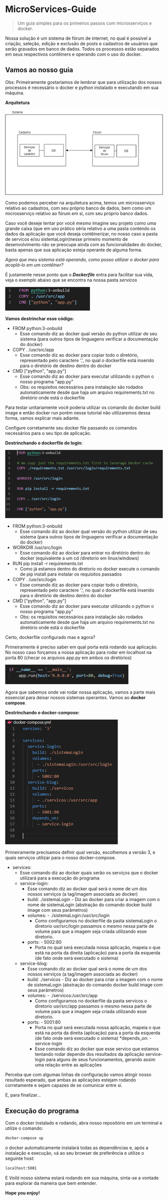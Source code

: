 # MicroServices-Guide
> Um guia simples para os primeiros passos com microsserviços e docker.


Nossa solução é um sistema de fórum de internet, no qual é possível a criação, seleção, edição e exclusão de posts e cadastros de usuários que serão gravados em banco de dados.
Todos os processos estão separados em seus respectivos contêiners e operando com o uso do docker.


## Vamos ao nosso guia

Obs: Primeiramente gostariamos de lembrar que para utilização dos nossos processos é necessário o docker e python instalado e executando em sua máquina.

<b>Arquitetura</b>

![](/images/arquitetura.png)

Como podemos perceber na arquitetura acima, temos um microsserviço relativo ao cadastros, com seu próprio banco de dados, bem como um microsserviço relativo ao fórum em si, com seu próprio banco dados.

Caso você deseje tentar por você mesmo imagine seu projeto como uma grande caixa (que em uso prático séria relativo a uma pasta contendo os dados da aplicação que você deseja contêinerizar, no nosso caso a pasta de servicos e/ou sistemaLogin)nesse primeiro momento de desenvolvimento não se preocupe ainda com as funcionalidades do docker, basta apenas que sua aplicação esteja operante de alguma forma.

<i>Agora que meu sistema está operando, como posso utilizar o docker para acoplá-lo em um contêiner?</i>

É justamente nesse ponto que o <b><i>Dockerfile</i></b> entra para facilitar sua vida, veja o exemplo abaixo que se encontra na nossa pasta <i>servicos</i>

![](/images/dockerfile-servicos.PNG)

<b>Vamos destrinchar esse código:</b>

* FROM python:3-onbuild
    * Esse comando diz ao docker qual versão do python utilizar de seu sistema (para outros tipos de linguagens verificar a documentação do docker)
* COPY . /usr/src/app
    * Esse comando diz ao docker para copiar todo o diretório, representado pelo caractere '.', no qual o dockerfile está inserido para o diretório de destino dentro do docker
* CMD ["python", "app.py"]
    * Esse comando diz ao docker para executar utilizando o python o nosso programa "app.py"
	* Obs: os requisitos necessários para instalação são rodados automaticamente desde que haja um arquivo requirements.txt no diretório onde está o dockerfile

Para testar unitariamente você poderia utilizar os comando do docker build image e então docker run porém nesse tutorial não utilizaremos dessa forma, vamos explicar mais adiante.

Configure corretamente seu docker file passando os comandos necessários para o seu tipo de aplicação.

<b>Destrinchando o dockerfile de login:</b>

![](/images/dockerfile-login.PNG)

* FROM python:3-onbuild
    * Esse comando diz ao docker qual versão do python utilizar de seu sistema (para outros tipos de linguagens verificar a documentação do docker)
* WORKDIR /usr/src/login
    * Esse comando diz ao docker para entrar no diretório dentro do docker (equivalente a um cd /diretorio em linux/windows)
* RUN pip install -r requirements.txt
	* Como já estamos dentro do diretorio no docker execute o comando de pip install para instalar os requisitos passados
* COPY . /usr/src/login
    * Esse comando diz ao docker para copiar todo o diretório, representado pelo caractere '.', no qual o dockerfile está inserido para o diretório de destino dentro do docker
* CMD ["python", "app.py"]
    * Esse comando diz ao docker para executar utilizando o python o nosso programa "app.py"
	* Obs: os requisitos necessários para instalação são rodados automaticamente desde que haja um arquivo requirements.txt no diretório onde está o dockerfile


Certo, dockerfile configurado mas e agora?

Primeiramente é preciso saber em qual porta está rodando sua aplicação. No nosso caso forçamos a nossa aplicação para rodar em localhost na porta 80 (checar os arquivos app.py em ambos os diretórios)

![](/images/app.PNG)

Agora que sabemos onde vai rodar nossa aplicação, vamos a parte mais essencial para deixar nossos sistemas operantes. Vamos ao <b>docker compose</b>.


<b>Destrinchando o docker-compose:</b>

![](/images/docker-compose.PNG)

Primeiramente precisamos definir qual versão, escolhemos a versão 3, e quais serviços utilizar para o nosso docker-compose.

* services:
    * Esse comando diz ao docker quais serão os serviços que o docker utilizará para a execução do programa
	* service-login:
		* Esse comando diz ao docker qual será o nome de um dos nossos serviços (a tag/imagem associada ao docker)
		* build: ./sistemaLogin - Diz ao docker para criar a imagem com o nome de sistemaLogin (abstração do comando docker build image com seus parâmetros)
		* volumes: - ./sistemaLogin:/usr/src/login 
			* Como configuramos no dockerfile da pasta sistemaLogin o diretorio usr/src/login passamos o mesmo nessa parte de volume para que a imagem seja criada utilizando esse diretorio.
		* ports: - 5002:80
			* Porta no qual será executada nossa aplicação, mapeia o que está na porta da direita (aplicação) para a porta da esquerda (de fato onde será executado o sistema)
	* service-blog:
		* Esse comando diz ao docker qual será o nome de um dos nossos serviços (a tag/imagem associada ao docker)
		* build: ./servicos - Diz ao docker para criar a imagem com o nome de sistemaLogin (abstração do comando docker build image com seus parâmetros)
		* volumes: - ./servicos:/usr/src/app 
			* Como configuramos no dockerfile da pasta servicos o diretorio usr/src/app passamos o mesmo nessa parte de volume para que a imagem seja criada utilizando esse diretorio.
		* ports: - 5001:80
			* Porta no qual será executada nossa aplicação, mapeia o que está na porta da direita (aplicação) para a porta da esquerda (de fato onde será executado o sistema)
		*depends_on: - service-login
			* Esse comando diz ao docker que esse servico que estamos tentando rodar depende dos resultados da aplicação service-login para alguns de seus funcionamentos, gerando assim uma relação entre as aplicações
		
Perceba que com algumas linhas de configuração vamos atingir nosso resultado esperado, que ambas as aplicações estejam rodando corretamente e sejam capazes de se comunicar entre si.

E, para finalizar...

## Execução do programa

Com o docker instalado e rodando, abra nosso repositório em um terminal e utilize o comando:

```sh
docker-compose up
```

o docker automaticamente instalará todas as dependências e, após a instalação e execução, vá ao seu browser de preferência e utilize o seguinte host:

```sh
localhost:5001
```

E <i>Voilá</i> nosso sistema estará rodando em sua máquina, sinta-se a vontade para explorar da maneira que bem entender.


<b>Hope you enjoy!</b>